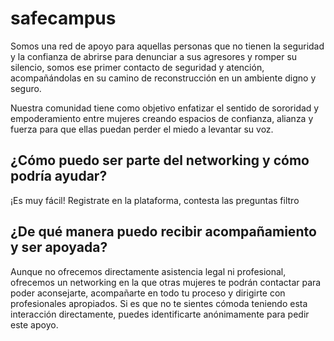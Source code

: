 # safecampus

Somos una red de apoyo para aquellas personas que no tienen la seguridad y la confianza de abrirse para denunciar a sus agresores y romper su silencio, somos ese primer contacto de seguridad y atención, acompañándolas en su camino de reconstrucción en un ambiente digno y seguro.

Nuestra comunidad tiene como objetivo enfatizar el sentido de sororidad y empoderamiento entre mujeres creando espacios de confianza, alianza y fuerza para que ellas puedan perder el miedo a levantar su voz.


## ¿Cómo puedo ser parte del networking y cómo podría ayudar?

¡Es muy fácil! Registrate en la plataforma, contesta las preguntas filtro

## ¿De qué manera puedo recibir acompañamiento y ser apoyada?

Aunque no ofrecemos directamente asistencia legal ni profesional, ofrecemos un networking en la que otras mujeres te podrán contactar para poder aconsejarte, acompañarte en todo tu proceso y dirigirte con profesionales apropiados. Si es que no te sientes cómoda teniendo esta interacción directamente, puedes identificarte anónimamente para pedir este apoyo. 
